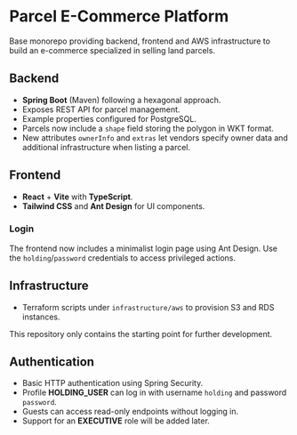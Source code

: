 # Parcel E-Commerce Platform

Base monorepo providing backend, frontend and AWS infrastructure to build an e-commerce specialized in selling land parcels.

## Backend
- **Spring Boot** (Maven) following a hexagonal approach.
- Exposes REST API for parcel management.
- Example properties configured for PostgreSQL.
- Parcels now include a `shape` field storing the polygon in WKT format.
- New attributes `ownerInfo` and `extras` let vendors specify owner data
  and additional infrastructure when listing a parcel.

## Frontend
- **React** + **Vite** with **TypeScript**.
- **Tailwind CSS** and **Ant Design** for UI components.
  
### Login
The frontend now includes a minimalist login page using Ant Design. Use the `holding`/`password` credentials to access privileged actions.

## Infrastructure
- Terraform scripts under `infrastructure/aws` to provision S3 and RDS instances.

This repository only contains the starting point for further development.

## Authentication
- Basic HTTP authentication using Spring Security.
- Profile **HOLDING_USER** can log in with username `holding` and password `password`.
- Guests can access read-only endpoints without logging in.
- Support for an **EXECUTIVE** role will be added later.
